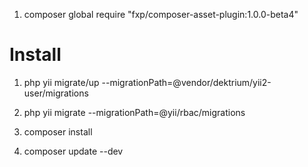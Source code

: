 1. composer global require "fxp/composer-asset-plugin:1.0.0-beta4"

Install
========

1. php yii migrate/up --migrationPath=@vendor/dektrium/yii2-user/migrations
2. php yii migrate --migrationPath=@yii/rbac/migrations

3. composer install
4. composer update --dev

